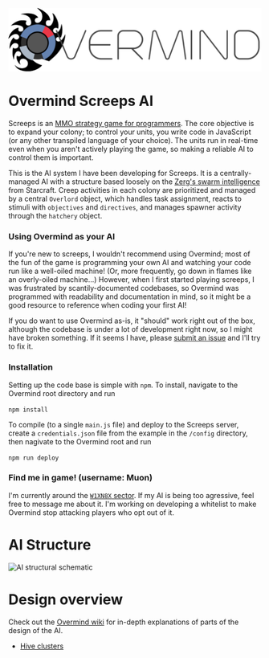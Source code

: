 ![](/assets/OvermindLogo.png)

# Overmind Screeps AI

Screeps is an [MMO strategy game for programmers](https://screeps.com/). The core objective is to expand your colony; to control your units, you write code in JavaScript (or any other transpiled language of your choice). The units run in real-time even when you aren't actively playing the game, so making a reliable AI to control them is important.

This is the AI system I have been developing for Screeps. It is a centrally-managed AI with a structure based loosely on the [Zerg's swarm intelligence](http://starcraft.wikia.com/wiki/Overlord) from Starcraft. Creep activities in each colony are prioritized and managed by a central `Overlord` object, which handles task assignment, reacts to stimuli with `objectives` and `directives`, and manages spawner activity through the `hatchery` object.

### Using Overmind as your AI
If you're new to screeps, I wouldn't recommend using Overmind; most of the fun of the game is programming your own AI and watching your code run like a well-oiled machine! (Or, more frequently, go down in flames like an overly-oiled machine...) However, when I first started playing screeps, I was frustrated by scantily-documented codebases, so Overmind was programmed with readability and documentation in mind, so it might be a good resource to reference when coding your first AI!

If you do want to use Overmind as-is, it "should" work right out of the box, although the codebase is under a lot of development right now, so I might have broken something. If it seems I have, please [submit an issue](https://github.com/bencbartlett/Overmind/issues/new) and I'll try to fix it.

### Installation 
Setting up the code base is simple with `npm`. To install, navigate to the Overmind root directory and run

```npm install```

To compile (to a single `main.js` file) and deploy to the Screeps server, create a `credentials.json` file from the example in the `/config` directory, then nagivate to the Overmind root and run


```npm run deploy```


### Find me in game! (username: Muon)
I'm currently around the [`W1XN8X` sector](https://screeps.com/a/#!/map?pos=-19.173,-88.435). If my AI is being too agressive, feel free to message me about it. I'm working on developing a whitelist to make Overmind stop attacking players who opt out of it.

# AI Structure

![AI structural schematic](/assets/AIdiagram.png)



# Design overview

Check out the [Overmind wiki](https://github.com/bencbartlett/Overmind/wiki) for in-depth explanations of parts of the design of the AI.

* [Hive clusters](https://github.com/bencbartlett/Overmind/wiki/Design:-Hive-Clusters)

